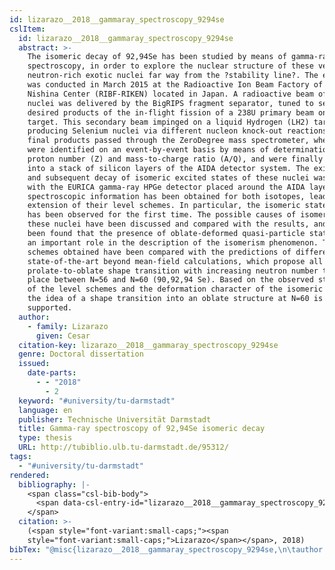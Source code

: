 ```yaml
---
id: lizarazo__2018__gammaray_spectroscopy_9294se
cslItem:
  id: lizarazo__2018__gammaray_spectroscopy_9294se
  abstract: >-
    The isomeric decay of 92,94Se has been studied by means of gamma-ray decay
    spectroscopy, in order to explore the nuclear structure of these very
    neutron-rich exotic nuclei far way from the ?stability line?. The experiment
    was conducted in March 2015 at the Radioactive Ion Beam Factory of the RIKEN
    Nishina Center (RIBF-RIKEN) located in Japan. A radioactive beam of exotic
    nuclei was delivered by the BigRIPS fragment separator, tuned to select the
    desired products of the in-flight fission of a 238U primary beam on a Be
    target. This secondary beam impinged on a liquid Hydrogen (LH2) target,
    producing Selenium nuclei via different nucleon knock-out reactions. The
    final products passed through the ZeroDegree mass spectrometer, where they
    were identified on an event-by-event basis by means of determination of the
    proton number (Z) and mass-to-charge ratio (A/Q), and were finally implanted
    into a stack of silicon layers of the AIDA detector system. The existence
    and subsequent decay of isomeric excited states of these nuclei was studied
    with the EURICA gamma-ray HPGe detector placed around the AIDA layers. New
    spectroscopic information has been obtained for both isotopes, leading to an
    extension of their level schemes. In particular, the isomeric state of 94 Se
    has been observed for the first time. The possible causes of isomerism in
    these nuclei have been discussed and compared with the results, and it has
    been found that the presence of oblate-deformed quasi-particle states play
    an important role in the description of the isomerism phenomenon. The level
    schemes obtained have been compared with the predictions of different
    state-of-the-art beyond mean-field calculations, which propose all a
    prolate-to-oblate shape transition with increasing neutron number taking
    place between N=56 and N=60 (90,92,94 Se). Based on the observed structure
    of the level schemes and the deformation character of the isomeric states,
    the idea of a shape transition into an oblate structure at N=60 is
    supported.
  author:
    - family: Lizarazo
      given: Cesar
  citation-key: lizarazo__2018__gammaray_spectroscopy_9294se
  genre: Doctoral dissertation
  issued:
    date-parts:
      - - "2018"
        - 2
  keyword: "#university/tu-darmstadt"
  language: en
  publisher: Technische Universität Darmstadt
  title: Gamma-ray spectroscopy of 92,94Se isomeric decay
  type: thesis
  URL: http://tubiblio.ulb.tu-darmstadt.de/95312/
tags:
  - "#university/tu-darmstadt"
rendered:
  bibliography: |-
    <span class="csl-bib-body">
      <span data-csl-entry-id="lizarazo__2018__gammaray_spectroscopy_9294se" class="csl-entry"><span class='author-bib'>Lizarazo</span>. <span class='date-bib'>(2018)</span>. <span class='title'><i><b><span style="font-style:normal;">Gamma-ray spectroscopy of 92,94Se isomeric decay</span></b></i></span> [Doctoral dissertation, Technische Universität Darmstadt]. <span class='URL'><a href='http://tubiblio.ulb.tu-darmstadt.de/95312/'>LINK</a></span></span>
    </span>
  citation: >-
    (<span style="font-variant:small-caps;"><span
    style="font-variant:small-caps;">Lizarazo</span></span>, 2018)
bibTex: "@misc{lizarazo__2018__gammaray_spectroscopy_9294se,\n\tauthor = {Lizarazo, Cesar},\n\tyear = {2018},\n\tmonth = {2},\n\tschool = {Technische Universit{\\\" a}t Darmstadt},\n\ttitle = {Gamma-ray spectroscopy of 92,94Se isomeric decay},\n\ttype = {Doctoral dissertation},\n\turl = {http://tubiblio.ulb.tu-darmstadt.de/95312/},\n}\n\n"
---
```

